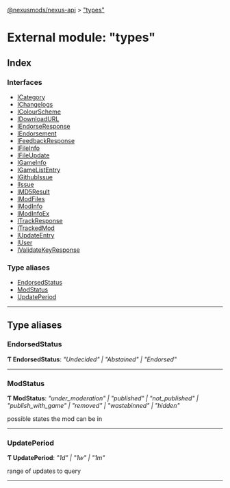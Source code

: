 [@nexusmods/nexus-api](../README.md) > ["types"](../modules/_types_.md)

# External module: "types"

## Index

### Interfaces

* [ICategory](../interfaces/_types_.icategory.md)
* [IChangelogs](../interfaces/_types_.ichangelogs.md)
* [IColourScheme](../interfaces/_types_.icolourscheme.md)
* [IDownloadURL](../interfaces/_types_.idownloadurl.md)
* [IEndorseResponse](../interfaces/_types_.iendorseresponse.md)
* [IEndorsement](../interfaces/_types_.iendorsement.md)
* [IFeedbackResponse](../interfaces/_types_.ifeedbackresponse.md)
* [IFileInfo](../interfaces/_types_.ifileinfo.md)
* [IFileUpdate](../interfaces/_types_.ifileupdate.md)
* [IGameInfo](../interfaces/_types_.igameinfo.md)
* [IGameListEntry](../interfaces/_types_.igamelistentry.md)
* [IGithubIssue](../interfaces/_types_.igithubissue.md)
* [IIssue](../interfaces/_types_.iissue.md)
* [IMD5Result](../interfaces/_types_.imd5result.md)
* [IModFiles](../interfaces/_types_.imodfiles.md)
* [IModInfo](../interfaces/_types_.imodinfo.md)
* [IModInfoEx](../interfaces/_types_.imodinfoex.md)
* [ITrackResponse](../interfaces/_types_.itrackresponse.md)
* [ITrackedMod](../interfaces/_types_.itrackedmod.md)
* [IUpdateEntry](../interfaces/_types_.iupdateentry.md)
* [IUser](../interfaces/_types_.iuser.md)
* [IValidateKeyResponse](../interfaces/_types_.ivalidatekeyresponse.md)

### Type aliases

* [EndorsedStatus](_types_.md#endorsedstatus)
* [ModStatus](_types_.md#modstatus)
* [UpdatePeriod](_types_.md#updateperiod)

---

## Type aliases

<a id="endorsedstatus"></a>

###  EndorsedStatus

**Ƭ EndorsedStatus**: *"Undecided" \| "Abstained" \| "Endorsed"*

___
<a id="modstatus"></a>

###  ModStatus

**Ƭ ModStatus**: *"under_moderation" \| "published" \| "not_published" \| "publish_with_game" \| "removed" \| "wastebinned" \| "hidden"*

possible states the mod can be in

___
<a id="updateperiod"></a>

###  UpdatePeriod

**Ƭ UpdatePeriod**: *"1d" \| "1w" \| "1m"*

range of updates to query

___

